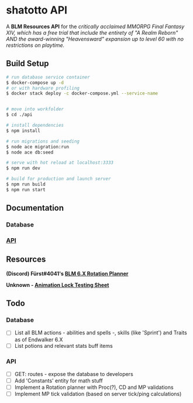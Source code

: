 # shatotto API

A **BLM Resources API** for the _critically acclaimed MMORPG Final Fantasy XIV, which has a free trial that include the entirety of "A Realm Reborn" AND the award-winning "Heavensward" expansion up to level 60 with no restrictions on playtime._

## Build Setup

```bash
# run database service container
$ docker-compose up -d
# or with hardware profiling
$ docker stack deploy -c docker-compose.yml --service-name


# move into workfolder
$ cd ./api

# install dependencies
$ npm install

# run migrations and seeding
$ node ace migration:run
$ node ace db:seed

# serve with hot reload at localhost:3333
$ npm run dev

# build for production and launch server
$ npm run build
$ npm run start
```
## Documentation
### Database
### [API](https://docs.google.com/document/d/e/2PACX-1vQtvc8HKQoyUYFAH3y-NjzSe-_1axSy3S59sIgdcyFjwUHc9NosD-be9WlxA8LkdHZFhENDvBQTjnVI/pub)
## Resources

**(Discord) Fürst#4041's [BLM 6.X Rotation Planner](https://docs.google.com/spreadsheets/d/1qbOY5WSfgzoCyHyzTJMJCl_7q6yfm3TErjs-8GyrAZ0/edit)**

**Unknown - [Animation Lock Testing Sheet](https://docs.google.com/spreadsheets/d/1a_losYixVC6clbw4ZUR5EqKt6t14gpUKlKxJNQF-UG0/edit#gid=0)**

## Todo

### Database
- [ ] List all BLM actions  - abilities and spells -, skills (like 'Sprint') and Traits as of Endwalker 6.X
- [ ] List potions and relevant stats buff items

### API
- [ ] GET: routes - expose the database to developers
- [ ] Add 'Constants' entity for math stuff
- [ ] Implement a Rotation planner with Proc(?), CD and MP validations
- [ ] Implement MP tick validation (based on server tick/ping calculations)
